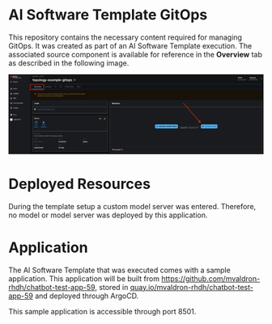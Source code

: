 # **AI Software Template GitOps**

This repository contains the necessary content required for managing GitOps. It was created as part of an AI Software Template execution. The associated source component is available for reference in the **Overview** tab as described in the following image.

![Overview Tab](./images/overview-dependency.png)

# **Deployed Resources**
During the template setup a custom model server was entered. Therefore, no model or model server was deployed by this application.

# **Application**

The AI Software Template that was executed comes with a sample application. This application will be built from https://github.com/mvaldron-rhdh/chatbot-test-app-59, stored in [quay.io/mvaldron-rhdh/chatbot-test-app-59](https://quay.io/mvaldron-rhdh/chatbot-test-app-59) and deployed through ArgoCD. 

This sample application is accessible through port 8501.
